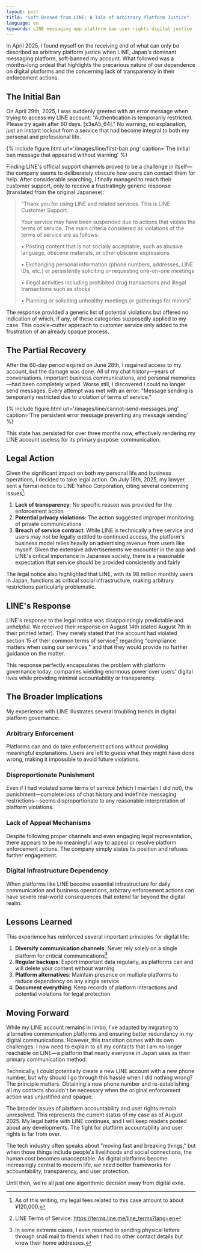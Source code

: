 ```yaml
---
layout: post
title: "Soft-Banned from LINE: A Tale of Arbitrary Platform Justice"
language: en
keywords: LINE messaging app platform ban user rights digital justice
---
```


<style>
img {
    max-height: 600px;
    object-fit: contain;
}
</style>

In April 2025, I found myself on the receiving end of what can only be described as arbitrary platform justice when LINE, Japan's dominant messaging platform, soft-banned my account. What followed was a months-long ordeal that highlights the precarious nature of our dependence on digital platforms and the concerning lack of transparency in their enforcement actions.

## The Initial Ban

On April 29th, 2025, I was suddenly greeted with an error message when trying to access my LINE account: "Authentication is temporarily restricted. Please try again after 60 days. [x3еA5_64]." No warning, no explanation, just an instant lockout from a service that had become integral to both my personal and professional life.

{% include figure.html
    url='/images/line/first-ban.png'
    caption='The initial ban message that appeared without warning'
%}

Finding LINE's official support channels proved to be a challenge in itself—the company seems to deliberately obscure how users can contact them for help. After considerable searching, I finally managed to reach their customer support, only to receive a frustratingly generic response (translated from the original Japanese):

> "Thank you for using LINE and related services. This is LINE Customer Support.
>
> Your service may have been suspended due to actions that violate the terms of service. The main criteria considered as violations of the terms of service are as follows:
>
> • Posting content that is not socially acceptable, such as abusive language, obscene materials, or other obscene expressions
>
> • Exchanging personal information (phone numbers, addresses, LINE IDs, etc.) or persistently soliciting or requesting one-on-one meetings
>
> • Illegal activities including prohibited drug transactions and illegal transactions such as stocks
>
> • Planning or soliciting unhealthy meetings or gatherings for minors"

The response provided a generic list of potential violations but offered no indication of which, if any, of these categories supposedly applied to my case. This cookie-cutter approach to customer service only added to the frustration of an already opaque process.

## The Partial Recovery

After the 60-day period expired on June 28th, I regained access to my account, but the damage was done. All of my chat history—years of conversations, important business communications, and personal memories—had been completely wiped. Worse still, I discovered I could no longer send messages. Every attempt was met with an error: "Message sending is temporarily restricted due to violation of terms of service."

{% include figure.html
    url='/images/line/cannot-send-messages.png'
    caption='The persistent error message preventing any message sending'
%}

This state has persisted for over three months now, effectively rendering my LINE account useless for its primary purpose: communication.

## Legal Action

Given the significant impact on both my personal life and business operations, I decided to take legal action. On July 16th, 2025, my lawyer sent a formal notice to LINE Yahoo Corporation, citing several concerning issues[^1]:

1. **Lack of transparency**: No specific reason was provided for the enforcement action
2. **Potential privacy violations**: The action suggested improper monitoring of private communications
3. **Breach of service contract**: While LINE is technically a free service and users may not be legally entitled to continued access, the platform's business model relies heavily on advertising revenue from users like myself. Given the extensive advertisements we encounter in the app and LINE's critical importance in Japanese society, there is a reasonable expectation that service should be provided consistently and fairly

The legal notice also highlighted that LINE, with its 98 million monthly users in Japan, functions as critical social infrastructure, making arbitrary restrictions particularly problematic.

## LINE's Response

LINE's response to the legal notice was disappointingly predictable and unhelpful. We received their response on August 14th (dated August 7th in their printed letter). They merely stated that the account had violated section 15 of their common terms of service[^3] regarding "compliance matters when using our services," and that they would provide no further guidance on the matter.

This response perfectly encapsulates the problem with platform governance today: companies wielding enormous power over users' digital lives while providing minimal accountability or transparency.

## The Broader Implications

My experience with LINE illustrates several troubling trends in digital platform governance:

### Arbitrary Enforcement
Platforms can and do take enforcement actions without providing meaningful explanations. Users are left to guess what they might have done wrong, making it impossible to avoid future violations.

### Disproportionate Punishment
Even if I had violated some terms of service (which I maintain I did not), the punishment—complete loss of chat history and indefinite messaging restrictions—seems disproportionate to any reasonable interpretation of platform violations.

### Lack of Appeal Mechanisms
Despite following proper channels and even engaging legal representation, there appears to be no meaningful way to appeal or resolve platform enforcement actions. The company simply states its position and refuses further engagement.

### Digital Infrastructure Dependency
When platforms like LINE become essential infrastructure for daily communication and business operations, arbitrary enforcement actions can have severe real-world consequences that extend far beyond the digital realm.

## Lessons Learned

This experience has reinforced several important principles for digital life:

1. **Diversify communication channels**: Never rely solely on a single platform for critical communications[^2]
2. **Regular backups**: Export important data regularly, as platforms can and will delete your content without warning
3. **Platform alternatives**: Maintain presence on multiple platforms to reduce dependency on any single service
4. **Document everything**: Keep records of platform interactions and potential violations for legal protection

## Moving Forward

While my LINE account remains in limbo, I've adapted by migrating to alternative communication platforms and ensuring better redundancy in my digital communications. However, this transition comes with its own challenges: I now need to explain to all my contacts that I am no longer reachable on LINE—a platform that nearly everyone in Japan uses as their primary communication method.

Technically, I could potentially create a new LINE account with a new phone number, but why should I go through this hassle when I did nothing wrong? The principle matters. Obtaining a new phone number and re-establishing all my contacts shouldn't be necessary when the original enforcement action was unjustified and opaque.

The broader issues of platform accountability and user rights remain unresolved. This represents the current status of my case as of August 2025. My legal battle with LINE continues, and I will keep readers posted about any developments. The fight for platform accountability and user rights is far from over.

The tech industry often speaks about "moving fast and breaking things," but when those things include people's livelihoods and social connections, the human cost becomes unacceptable. As digital platforms become increasingly central to modern life, we need better frameworks for accountability, transparency, and user protection.

Until then, we're all just one algorithmic decision away from digital exile.


[^1]: As of this writing, my legal fees related to this case amount to about ¥120,000.

[^2]: In some extreme cases, I even resorted to sending physical letters through snail mail to friends when I had no other contact details but knew their home addresses.

[^3]: LINE Terms of Service: https://terms.line.me/line_terms?lang=en
